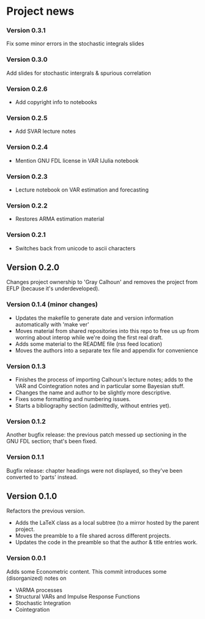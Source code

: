 Project news
============

### Version 0.3.1
Fix some minor errors in the stochastic integrals slides

### Version 0.3.0
Add slides for stochastic intergrals & spurious correlation

### Version 0.2.6
* Add copyright info to notebooks

### Version 0.2.5
* Add SVAR lecture notes

### Version 0.2.4
* Mention GNU FDL license in VAR IJulia notebook

### Version 0.2.3
* Lecture notebook on VAR estimation and forecasting

### Version 0.2.2
* Restores ARMA estimation material

### Version 0.2.1
* Switches back from unicode to ascii characters

Version 0.2.0
-------------
Changes project ownership to 'Gray Calhoun' and removes the project
from EFLP (because it's underdeveloped).

### Version 0.1.4 (minor changes)
* Updates the makefile to generate date and version information
  automatically with 'make ver'
* Moves material from shared repositories into this repo to free us up
  from worring about interop while we're doing the first real draft.
* Adds some material to the README file (rss feed location)
* Moves the authors into a separate tex file and appendix for convenience

### Version 0.1.3 
* Finishes the process of importing Calhoun's lecture notes; adds to
  the VAR and Cointegration notes and in particular some Bayesian
  stuff.
* Changes the name and author to be slightly more descriptive.
* Fixes some formatting and numbering issues.
* Starts a bibliography section (admittedly, without entries yet).

### Version 0.1.2
Another bugfix release: the previous patch messed up sectioning in the
GNU FDL section; that's been fixed.

### Version 0.1.1
Bugfix release: chapter headings were not displayed, so they've been
converted to 'parts' instead.

Version 0.1.0
-------------
Refactors the previous version.
- Adds the LaTeX class as a local subtree (to a mirror hosted by the
  parent project.
- Moves the preamble to a file shared across different projects.
- Updates the code in the preamble so that the author & title entries
  work.

### Version 0.0.1
Adds some Econometric content.  This commit introduces some
(disorganized) notes on
- VARMA processes
- Structural VARs and Impulse Response Functions
- Stochastic Integration
- Cointegration